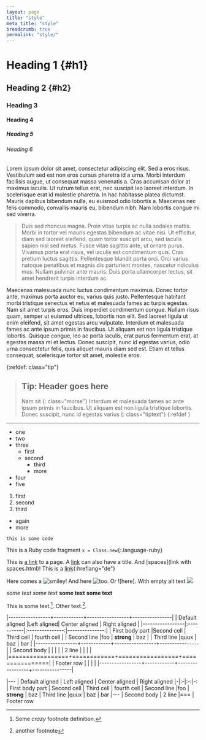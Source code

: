 ```yaml
---
layout: page
title: "style"
meta_title: "style"
breadcrumb: true
permalink: "style/"
---
```

# Heading 1 {#h1}

## Heading 2 {#h2}

### Heading 3

#### Heading 4

##### Heading 5

###### Heading 6

Lorem ipsum dolor sit amet, consectetur adipiscing elit. Sed a eros risus. Vestibulum sed est non eros cursus pharetra id a urna. Morbi interdum facilisis augue, ut consequat massa venenatis a. Cras accumsan dolor at maximus iaculis. Ut rutrum tellus erat, nec suscipit leo laoreet interdum. In scelerisque erat id molestie pharetra. In hac habitasse platea dictumst. Mauris dapibus bibendum nulla, eu euismod odio lobortis a. Maecenas nec felis commodo, convallis mauris eu, bibendum nibh. Nam lobortis congue mi sed viverra.
> Duis sed rhoncus magna. Proin vitae turpis ac nulla sodales mattis. Morbi in tortor vel mauris egestas bibendum ac vitae nisi. Ut efficitur, diam sed laoreet eleifend, quam tortor suscipit arcu, sed iaculis sapien nisl sed metus. Fusce vitae sagittis ante, ut ornare purus. Vivamus porta erat risus, vel iaculis est condimentum quis. Cras pretium luctus sagittis. Pellentesque blandit porta orci. Orci varius natoque penatibus et magnis dis parturient montes, nascetur ridiculus mus. Nullam pulvinar ante mauris. Duis porta ullamcorper lectus, sit amet hendrerit turpis interdum ac.

Maecenas malesuada nunc luctus condimentum maximus. Donec tortor ante, maximus porta auctor eu, varius quis justo. Pellentesque habitant morbi tristique senectus et netus et malesuada fames ac turpis egestas. Nam sit amet turpis eros. Duis imperdiet condimentum congue. Nullam risus quam, semper ut euismod ultrices, lobortis non elit. Sed laoreet ligula ut enim eleifend, sit amet egestas arcu vulputate. Interdum et malesuada fames ac ante ipsum primis in faucibus. Ut aliquam est non ligula tristique lobortis. Quisque congue, leo ac porta iaculis, erat purus fermentum erat, at egestas massa mi et lectus. Donec suscipit, nunc id egestas varius, odio urna consectetur felis, quis aliquet mauris diam sed est. Etiam et tellus consequat, scelerisque tortor sit amet, molestie eros.

{:refdef: class="tip"}
> ## Tip: Header goes here
  > Nam sit
  > {: class="morse"}
  > Interdum et malesuada fames ac ante ipsum primis in faucibus. Ut aliquam est non ligula tristique lobortis. Donec suscipit, nunc id egestas varius
  > {: class="tiptext"}
{:refdef }
---

* one
* two
* three
  - first
  - second
    + third
    + more
* four
* five

1. first
2. second
3. third
  - again
  - more

~~~~~~~~
this is some code
~~~~~~~~

This is a Ruby code fragment `x = Class.new`{:.language-ruby}
  
This is [a link](http://rubyforge.org) to a page.
A [link](../test "local URI") can also have a title.
And [spaces](link with spaces.html)!
This is a [link](http://example.com){:hreflang="de"}

Here comes a ![smiley](../images/smiley.png)! And here
![too](../images/other.png 'Title text'). Or ![here].
With empty alt text ![](see.jpg)

*some text*
_some text_
**some text**
__some text__

This is some text.[^1]. Other text.[^footnote].

|-----------------+------------+-----------------+----------------|
| Default aligned |Left aligned| Center aligned  | Right aligned  |
|-----------------|:-----------|:---------------:|---------------:|
| First body part |Second cell | Third cell      | fourth cell    |
| Second line     |foo         | **strong**      | baz            |
| Third line      |quux        | baz             | bar            |
|-----------------+------------+-----------------+----------------|
| Second body     |            |                 |                |
| 2 line          |            |                 |                |
|=================+============+=================+================|
| Footer row      |            |                 |                |
|-----------------+------------+-----------------+----------------|

|---
| Default aligned | Left aligned | Center aligned | Right aligned
|-|:-|:-:|-:
| First body part | Second cell | Third cell | fourth cell
| Second line |foo | **strong** | baz
| Third line |quux | baz | bar
|---
| Second body
| 2 line
|===
| Footer row


[^1]: Some *crazy* footnote definition.
[^footnote]: another footnote